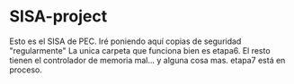 # SISA-project
Esto es el SISA de PEC. Iré poniendo aquí copias de seguridad "regularmente"
La unica carpeta que funciona bien es etapa6. El resto tienen el controlador de memoria mal... y alguna cosa mas. etapa7 está en proceso.
